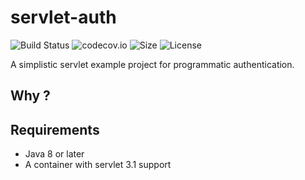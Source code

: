 # servlet-auth

![Build Status](https://travis-ci.org/nickscha/servlet-auth.svg?branch=master)
![codecov.io](https://codecov.io/github/nickscha/servlet-auth/coverage.svg?branch=master)
![Size](https://reposs.herokuapp.com/?path=nickscha/servlet-auth)
![License](https://img.shields.io/hexpm/l/plug.svg)

A simplistic servlet example project for programmatic authentication.

## Why ?

## Requirements

* Java 8 or later
* A container with servlet 3.1 support